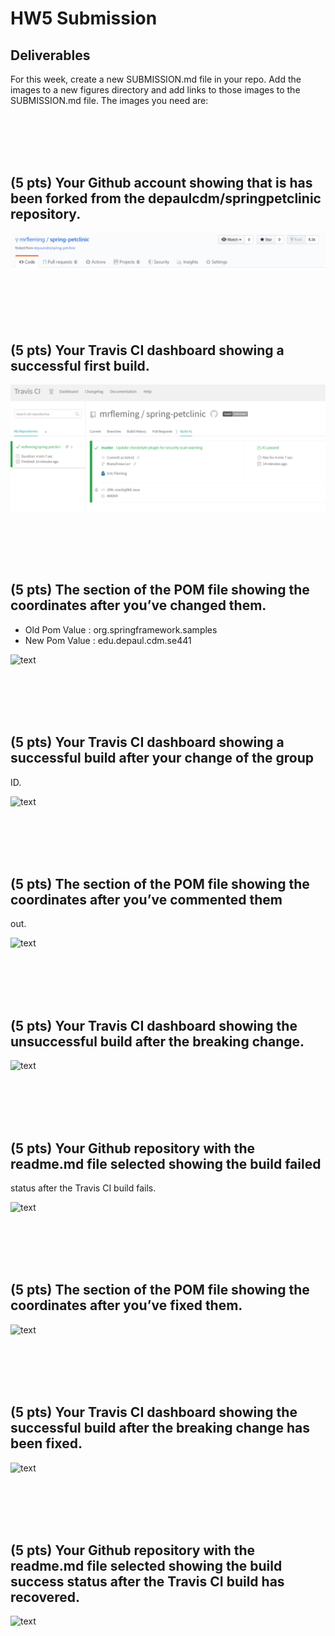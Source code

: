 # HW5 Submission

## Deliverables
For this week, create a new SUBMISSION.md file in your repo. Add the images to a new figures
directory and add links to those images to the SUBMISSION.md file. The images you need are:

<br/><br/>
<br/><br/>

## (5 pts) Your Github account showing that is has been forked from the depaulcdm/springpetclinic repository.
![Forked Repo](images/forked-repo.png)

<br/>
<br/>
<br/>
<br/>

## (5 pts) Your Travis CI dashboard showing a successful first build.

![First Build Success](images/first-travis-build-success-details.png)

<br/>
<br/>
<br/>
<br/>

## (5 pts) The section of the POM file showing the coordinates after you’ve changed them.

-  Old Pom Value : org.springframework.samples
-  New Pom Value : edu.depaul.cdm.se441

![text](images/)

<br/>
<br/>
<br/>
<br/>

## (5 pts) Your Travis CI dashboard showing a successful build after your change of the group
ID.

![text](images/)

<br/>
<br/>
<br/>
<br/>

## (5 pts) The section of the POM file showing the coordinates after you’ve commented them
out.

![text](images/)

<br/>
<br/>
<br/>
<br/>


## (5 pts) Your Travis CI dashboard showing the unsuccessful build after the breaking change.

![text](images/)

<br/>
<br/>
<br/>
<br/>

## (5 pts) Your Github repository with the readme.md file selected showing the build failed
status after the Travis CI build fails.

![text](images/)

<br/>
<br/>
<br/>
<br/>

## (5 pts) The section of the POM file showing the coordinates after you’ve fixed them.

![text](images/)

<br/>
<br/>
<br/>
<br/>

## (5 pts) Your Travis CI dashboard showing the successful build after the breaking change has been fixed.

![text](images/)

<br/>
<br/>
<br/>
<br/>

## (5 pts) Your Github repository with the readme.md file selected showing the build success status after the Travis CI build has recovered.

![text](images/)

<br/>
<br/>
<br/>
<br/>